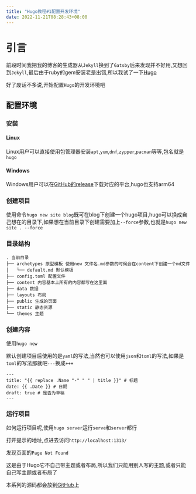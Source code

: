 ```yaml
---
title: "Hugo教程#1配置开发环境"
date: 2022-11-21T08:28:43+08:00
---
```


# 引言

前段时间我把我的博客的生成器从`Jekyll`换到了`Gatsby`后来发现并不好用,又想回到`Jekyll`,最后由于ruby的gem安装老是出错,所以我试了一下[Hugo](https://gohugo.io/)


好了废话不多说,开始配置`Hugo`的开发环境吧

## 配置环境

### 安装

#### Linux

Linux用户可以直接使用包管理器安装`apt`,`yum`,`dnf`,`zypper`,`pacman`等等,包名就是`hugo`


#### Windows

Windows用户可以在[GitHub的release](https://github.com/gohugoio/hugo/releases)下载对应的平台,hugo也支持arm64

### 创建项目

使用命令`hugo new site blog`既可在blog下创建一个hugo项目,hugo可以换成自己想在的目录下,如果想在当前目录下创建需要加上`--force`参数,也就是`hugo new site . --force`

### 目录结构

```
. 当前目录
├── archetypes 原型模板 使用new 文件名.md参数的时候会在content下创建一个md文件
│   └── default.md 默认模板
├── config.toml 配置文件
├── content 内容基本上所有的内容都写在这里面
├── data 数据
├── layouts 布局
├── public 生成的页面
├── static 静态资源
└── themes 主题
```

### 创建内容

使用`hugo new `

默认创建项目后使用的是`yaml`的写法,当然也可以使用`json`和`toml`的写法,如果是`toml`的写法那就吧`---`换成`+++`

```
---
title: "{{ replace .Name "-" " " | title }}" # 标题
date: {{ .Date }} # 日期
draft: true # 是否为草稿
---
```

### 运行项目

如何运行项目呢,使用`hugo server`运行`serve`和`server`都行

打开提示的地址,点进去访问`http://localhost:1313/`

发现页面的`Page Not Found`

这是由于Hugo它不自己带主题或者布局,所以我们只能用别人写的主题,或者只能自己写主题或者布局了

本系列的源码都会放到[GitHub](https://github.com/Enaium-Learn/Hugo)上
